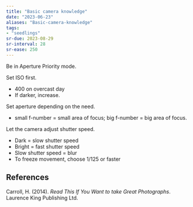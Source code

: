 ```yaml
---
title: "Basic camera knowledge"
date: "2023-06-23"
aliases: "Basic-camera-knowledge"
tags:
- "seedlings"
sr-due: 2023-08-29
sr-interval: 28
sr-ease: 250
---
```


Be in Aperture Priority mode.

Set ISO first.
- 400 on overcast day
- If darker, increase.

Set aperture depending on the need.
- small f-number = small area of focus; big f-number = big area of focus.

Let the camera adjust shutter speed.
- Dark = slow shutter speed
- Bright = fast shutter speed
- Slow shutter speed = blur
- To freeze movement, choose 1/125 or faster

## References

Carroll, H. (2014). _Read This If You Want to take Great Photographs_. Laurence King Publishing Ltd.